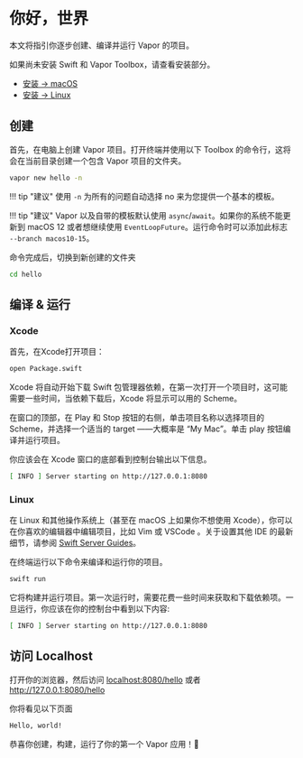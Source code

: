 
# 你好，世界

本文将指引你逐步创建、编译并运行 Vapor 的项目。

如果尚未安装 Swift 和 Vapor Toolbox，请查看安装部分。

- [安装 → macOS](../install/macos.md)
- [安装 → Linux](../install/linux.md)

## 创建

首先，在电脑上创建 Vapor 项目。打开终端并使用以下 Toolbox 的命令行，这将会在当前目录创建一个包含 Vapor 项目的文件夹。

```sh
vapor new hello -n
```

!!! tip "建议"
	使用 `-n` 为所有的问题自动选择 no 来为您提供一个基本的模板。

!!! tip "建议"
	Vapor 以及自带的模板默认使用 `async`/`await`。如果你的系统不能更新到 macOS 12 或者想继续使用 `EventLoopFuture`。运行命令时可以添加此标志 `--branch macos10-15`。

命令完成后，切换到新创建的文件夹

```sh
cd hello
```

## 编译 & 运行

### Xcode

首先，在Xcode打开项目：

```sh
open Package.swift
```


Xcode 将自动开始下载 Swift 包管理器依赖，在第一次打开一个项目时，这可能需要一些时间，当依赖下载后，Xcode 将显示可以用的 Scheme。

在窗口的顶部，在 Play 和 Stop 按钮的右侧，单击项目名称以选择项目的 Scheme，并选择一个适当的 target ——大概率是 “My Mac”。单击 play 按钮编译并运行项目。

你应该会在 Xcode 窗口的底部看到控制台输出以下信息。

```sh
[ INFO ] Server starting on http://127.0.0.1:8080
```

### Linux

在 Linux 和其他操作系统上（甚至在 macOS 上如果你不想使用 Xcode），你可以在你喜欢的编辑器中编辑项目，比如 Vim 或 VSCode 。关于设置其他 IDE 的最新细节，请参阅 [Swift Server Guides](https://github.com/swift-server/guides/blob/main/docs/setup-and-ide-alternatives.md)。

在终端运行以下命令来编译和运行你的项目。

```sh
swift run
```
它将构建并运行项目。第一次运行时，需要花费一些时间来获取和下载依赖项。一旦运行，你应该在你的控制台中看到以下内容:

```sh
[ INFO ] Server starting on http://127.0.0.1:8080
```

## 访问 Localhost

打开你的浏览器，然后访问 <a href="http://localhost:8080/hello" target="_blank">localhost:8080/hello</a> 或者 <a href="http://127.0.0.1:8080/hello" target="_blank">http://127.0.0.1:8080/hello</a>

你将看见以下页面

```html
Hello, world!
```

恭喜你创建，构建，运行了你的第一个 Vapor 应用！🎉
